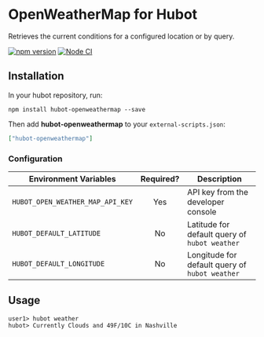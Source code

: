 # OpenWeatherMap for Hubot

Retrieves the current conditions for a configured location or by query.

[![npm version](https://badge.fury.io/js/hubot-openweathermap.svg)](http://badge.fury.io/js/hubot-openweathermap) [![Node CI](https://github.com/stephenyeargin/hubot-openweathermap/actions/workflows/nodejs.yml/badge.svg)](https://github.com/stephenyeargin/hubot-openweathermap/actions/workflows/nodejs.yml)

## Installation

In your hubot repository, run:

`npm install hubot-openweathermap --save`

Then add **hubot-openweathermap** to your `external-scripts.json`:

```json
["hubot-openweathermap"]
```

### Configuration

| Environment Variables    | Required? | Description                              |
| ------------------------ | :-------: | ---------------------------------------- |
| `HUBOT_OPEN_WEATHER_MAP_API_KEY`  | Yes       | API key from the developer console       |
| `HUBOT_DEFAULT_LATITUDE` | No | Latitude for default query of `hubot weather` |
| `HUBOT_DEFAULT_LONGITUDE` | No | Longitude for default query of `hubot weather` |

## Usage

```
user1> hubot weather
hubot> Currently Clouds and 49F/10C in Nashville
```
